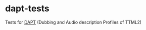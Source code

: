 # dapt-tests
Tests for [DAPT](https://www.w3.org/TR/DAPT/) (Dubbing and Audio description Profiles of TTML2) 
